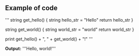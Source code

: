 ## Example of code
'''
  string get_hello() {
      string hello_str = "Hello"
      return hello_str
  }

  string get_world() {
      string world_str = "world"
      return world_str
  }

  print get_hello() + ", " + get_world() + "!"
'''

**Output:**
'''Hello, world!'''
